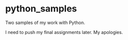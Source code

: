 # python_samples
Two samples of my work with Python.

I need to push my final assignments later. My apologies. 
